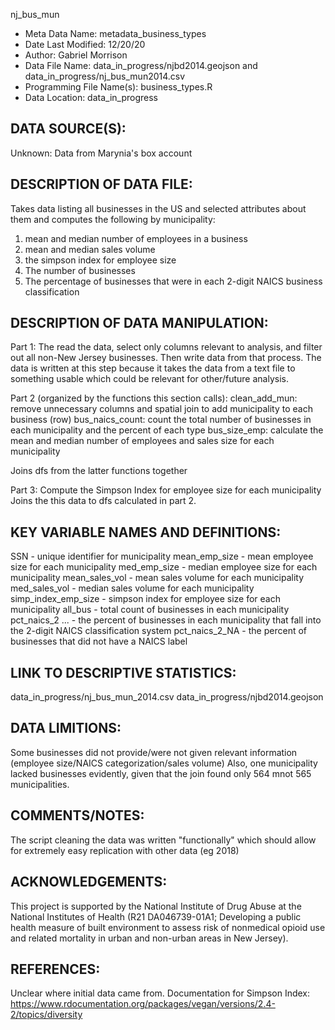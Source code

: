 
nj_bus_mun 


- Meta Data Name: metadata_business_types
- Date Last Modified: 12/20/20
- Author: Gabriel Morrison
- Data File Name: data_in_progress/njbd2014.geojson and data_in_progress/nj_bus_mun2014.csv 
- Programming File Name(s): business_types.R
- Data Location: data_in_progress

## DATA SOURCE(S):
Unknown: Data from Marynia's box account

## DESCRIPTION OF DATA FILE: 
Takes data listing all businesses in the US and selected attributes about them and computes the following by municipality:
1. mean and median number of employees in a business
2. mean and median sales volume
3. the simpson index for employee size 
4. The number of businesses
5. The percentage of businesses that were in each 2-digit NAICS business classification


## DESCRIPTION OF DATA MANIPULATION:
Part 1:
The read the data, select only columns relevant to analysis, and filter out all non-New Jersey businesses.
Then write data from that process.
The data is written at this step because it takes the data from a text file to something usable which could be relevant for other/future analysis. 


Part 2 (organized by the functions this section calls):
clean_add_mun: remove unnecessary columns and spatial join to add municipality to each business (row)
bus_naics_count: count the total number of businesses in each municipality and the percent of each type
bus_size_emp: calculate the mean and median number of employees and sales size for each municipality

Joins dfs from the latter functions together

Part 3: 
Compute the Simpson Index for employee size for each municipality
Joins the this data to dfs calculated in part 2.


## KEY VARIABLE NAMES AND DEFINITIONS:
SSN - unique identifier for municipality 
mean_emp_size - mean employee size for each municipality
med_emp_size - median employee size for each municipality
mean_sales_vol - mean sales volume for each municipality
med_sales_vol - median sales volume for each municipality
simp_index_emp_size - simpson index for employee size for each municipality
all_bus - total count of businesses in each municipality
pct_naics_2 ... - the percent of businesses in each municipality that fall into the 2-digit NAICS classification system
pct_naics_2_NA - the percent of businesses that did not have a NAICS label 

## LINK TO DESCRIPTIVE STATISTICS:
data_in_progress/nj_bus_mun_2014.csv
data_in_progress/njbd2014.geojson

## DATA LIMITIONS:


Some businesses did not provide/were not given relevant information (employee size/NAICS categorization/sales volume) 
Also, one municipality lacked businesses evidently, given that the join found only 564 mnot 565 municipalities. 


## COMMENTS/NOTES:  
The script cleaning the data was written "functionally" which should allow for extremely easy replication with other data (eg 2018)

## ACKNOWLEDGEMENTS:  
This project is supported by the National Institute of Drug Abuse at the National Institutes of Health (R21 DA046739-01A1; Developing a public health measure of built environment to assess risk of nonmedical opioid use and related mortality in urban and non-urban areas in New Jersey). 

## REFERENCES:
Unclear where initial data came from. 
Documentation for Simpson Index: https://www.rdocumentation.org/packages/vegan/versions/2.4-2/topics/diversity

